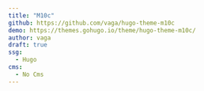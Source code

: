 ```yaml
---
title: "M10c"
github: https://github.com/vaga/hugo-theme-m10c
demo: https://themes.gohugo.io/theme/hugo-theme-m10c/
author: vaga
draft: true
ssg:
  - Hugo
cms:
  - No Cms
---
```

